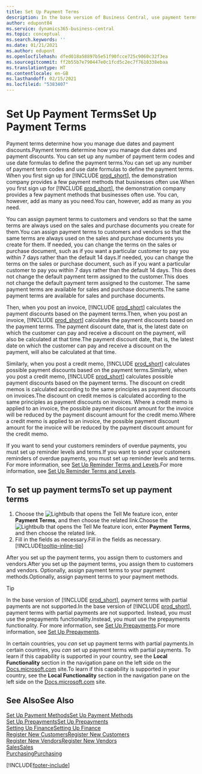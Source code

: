 ```yaml
---
title: Set Up Payment Terms
description: In the base version of Business Central, use payment terms to manage due dates and payment discounts.
author: edupont04
ms.service: dynamics365-business-central
ms.topic: conceptual
ms.search.keywords: ''
ms.date: 01/21/2021
ms.author: edupont
ms.openlocfilehash: dfed018a58897b5e51f90fcce725c9060c32f3ea
ms.sourcegitcommit: ff2b55b7e790447e0c1fcd5c2ec7f7610338ebaa
ms.translationtype: HT
ms.contentlocale: en-GB
ms.lasthandoff: 02/15/2021
ms.locfileid: "5383407"
---
```

# <a name="set-up-payment-terms"></a><span data-ttu-id="47088-103">Set Up Payment Terms</span><span class="sxs-lookup"><span data-stu-id="47088-103">Set Up Payment Terms</span></span>

<span data-ttu-id="47088-104">Payment terms determine how you manage due dates and payment discounts.</span><span class="sxs-lookup"><span data-stu-id="47088-104">Payment terms determine how you manage due dates and payment discounts.</span></span> <span data-ttu-id="47088-105">You can set up any number of payment term codes and use date formulas to define the payment terms.</span><span class="sxs-lookup"><span data-stu-id="47088-105">You can set up any number of payment term codes and use date formulas to define the payment terms.</span></span> <span data-ttu-id="47088-106">When you first sign up for [!INCLUDE [prod_short](includes/prod_short.md)], the demonstration company provides a few payment methods that businesses often use.</span><span class="sxs-lookup"><span data-stu-id="47088-106">When you first sign up for [!INCLUDE [prod_short](includes/prod_short.md)], the demonstration company provides a few payment methods that businesses often use.</span></span> <span data-ttu-id="47088-107">You can, however, add as many as you need.</span><span class="sxs-lookup"><span data-stu-id="47088-107">You can, however, add as many as you need.</span></span>  

<span data-ttu-id="47088-108">You can assign payment terms to customers and vendors so that the same terms are always used on the sales and purchase documents you create for them.</span><span class="sxs-lookup"><span data-stu-id="47088-108">You can assign payment terms to customers and vendors so that the same terms are always used on the sales and purchase documents you create for them.</span></span> <span data-ttu-id="47088-109">If needed, you can change the terms on the sales or purchase document, such as if you want a particular customer to pay you within 7 days rather than the default 14 days.</span><span class="sxs-lookup"><span data-stu-id="47088-109">If needed, you can change the terms on the sales or purchase document, such as if you want a particular customer to pay you within 7 days rather than the default 14 days.</span></span> <span data-ttu-id="47088-110">This does not change the default payment term assigned to the customer.</span><span class="sxs-lookup"><span data-stu-id="47088-110">This does not change the default payment term assigned to the customer.</span></span> <span data-ttu-id="47088-111">The same payment terms are available for sales and purchase documents.</span><span class="sxs-lookup"><span data-stu-id="47088-111">The same payment terms are available for sales and purchase documents.</span></span>

<span data-ttu-id="47088-112">Then, when you post an invoice, [!INCLUDE [prod_short](includes/prod_short.md)] calculates the payment discounts based on the payment terms.</span><span class="sxs-lookup"><span data-stu-id="47088-112">Then, when you post an invoice, [!INCLUDE [prod_short](includes/prod_short.md)] calculates the payment discounts based on the payment terms.</span></span> <span data-ttu-id="47088-113">The payment discount date, that is, the latest date on which the customer can pay and receive a discount on the payment, will also be calculated at that time.</span><span class="sxs-lookup"><span data-stu-id="47088-113">The payment discount date, that is, the latest date on which the customer can pay and receive a discount on the payment, will also be calculated at that time.</span></span>  

<span data-ttu-id="47088-114">Similarly, when you post a credit memo, [!INCLUDE [prod_short](includes/prod_short.md)] calculates possible payment discounts based on the payment terms.</span><span class="sxs-lookup"><span data-stu-id="47088-114">Similarly, when you post a credit memo, [!INCLUDE [prod_short](includes/prod_short.md)] calculates possible payment discounts based on the payment terms.</span></span> <span data-ttu-id="47088-115">The discount on credit memos is calculated according to the same principles as payment discounts on invoices.</span><span class="sxs-lookup"><span data-stu-id="47088-115">The discount on credit memos is calculated according to the same principles as payment discounts on invoices.</span></span> <span data-ttu-id="47088-116">Where a credit memo is applied to an invoice, the possible payment discount amount for the invoice will be reduced by the payment discount amount for the credit memo.</span><span class="sxs-lookup"><span data-stu-id="47088-116">Where a credit memo is applied to an invoice, the possible payment discount amount for the invoice will be reduced by the payment discount amount for the credit memo.</span></span>  

<span data-ttu-id="47088-117">If you want to send your customers reminders of overdue payments, you must set up reminder levels and terms.</span><span class="sxs-lookup"><span data-stu-id="47088-117">If you want to send your customers reminders of overdue payments, you must set up reminder levels and terms.</span></span> <span data-ttu-id="47088-118">For more information, see [Set Up Reminder Terms and Levels](finance-setup-reminders.md).</span><span class="sxs-lookup"><span data-stu-id="47088-118">For more information, see [Set Up Reminder Terms and Levels](finance-setup-reminders.md).</span></span>  

## <a name="to-set-up-payment-terms"></a><span data-ttu-id="47088-119">To set up payment terms</span><span class="sxs-lookup"><span data-stu-id="47088-119">To set up payment terms</span></span>

1. <span data-ttu-id="47088-120">Choose the ![Lightbulb that opens the Tell Me feature](media/ui-search/search_small.png "Tell me what you want to do") icon, enter **Payment Terms**, and then choose the related link.</span><span class="sxs-lookup"><span data-stu-id="47088-120">Choose the ![Lightbulb that opens the Tell Me feature](media/ui-search/search_small.png "Tell me what you want to do") icon, enter **Payment Terms**, and then choose the related link.</span></span>  
2. <span data-ttu-id="47088-121">Fill in the fields as necessary.</span><span class="sxs-lookup"><span data-stu-id="47088-121">Fill in the fields as necessary.</span></span> [!INCLUDE[tooltip-inline-tip](includes/tooltip-inline-tip_md.md)]  

<span data-ttu-id="47088-122">After you set up the payment terms, you assign them to customers and vendors.</span><span class="sxs-lookup"><span data-stu-id="47088-122">After you set up the payment terms, you assign them to customers and vendors.</span></span> <span data-ttu-id="47088-123">Optionally, assign payment terms to your payment methods.</span><span class="sxs-lookup"><span data-stu-id="47088-123">Optionally, assign payment terms to your payment methods.</span></span>  

> [!TIP]
> <span data-ttu-id="47088-124">In the base version of [!INCLUDE [prod_short](includes/prod_short.md)], payment terms with partial payments are not supported.</span><span class="sxs-lookup"><span data-stu-id="47088-124">In the base version of [!INCLUDE [prod_short](includes/prod_short.md)], payment terms with partial payments are not supported.</span></span> <span data-ttu-id="47088-125">Instead, you must use the prepayments functionality.</span><span class="sxs-lookup"><span data-stu-id="47088-125">Instead, you must use the prepayments functionality.</span></span> <span data-ttu-id="47088-126">For more information, see [Set Up Prepayments](finance-set-up-prepayments.md).</span><span class="sxs-lookup"><span data-stu-id="47088-126">For more information, see [Set Up Prepayments](finance-set-up-prepayments.md).</span></span>
>
> <span data-ttu-id="47088-127">In certain countries, you *can* set up payment terms with partial payments.</span><span class="sxs-lookup"><span data-stu-id="47088-127">In certain countries, you *can* set up payment terms with partial payments.</span></span> <span data-ttu-id="47088-128">To learn if this capability is supported in your country, see the **Local Functionality** section in the navigation pane on the left side on the [Docs.microsoft.com](about-localization.md) site.</span><span class="sxs-lookup"><span data-stu-id="47088-128">To learn if this capability is supported in your country, see the **Local Functionality** section in the navigation pane on the left side on the [Docs.microsoft.com](about-localization.md) site.</span></span>

## <a name="see-also"></a><span data-ttu-id="47088-129">See Also</span><span class="sxs-lookup"><span data-stu-id="47088-129">See Also</span></span>

[<span data-ttu-id="47088-130">Set Up Payment Methods</span><span class="sxs-lookup"><span data-stu-id="47088-130">Set Up Payment Methods</span></span>](finance-payment-methods.md)  
[<span data-ttu-id="47088-131">Set Up Prepayments</span><span class="sxs-lookup"><span data-stu-id="47088-131">Set Up Prepayments</span></span>](finance-set-up-prepayments.md)  
[<span data-ttu-id="47088-132">Setting Up Finance</span><span class="sxs-lookup"><span data-stu-id="47088-132">Setting Up Finance</span></span>](finance-setup-finance.md)  
[<span data-ttu-id="47088-133">Register New Customers</span><span class="sxs-lookup"><span data-stu-id="47088-133">Register New Customers</span></span>](sales-how-register-new-customers.md)  
[<span data-ttu-id="47088-134">Register New Vendors</span><span class="sxs-lookup"><span data-stu-id="47088-134">Register New Vendors</span></span>](purchasing-how-register-new-vendors.md)  
[<span data-ttu-id="47088-135">Sales</span><span class="sxs-lookup"><span data-stu-id="47088-135">Sales</span></span>](sales-manage-sales.md)  
[<span data-ttu-id="47088-136">Purchasing</span><span class="sxs-lookup"><span data-stu-id="47088-136">Purchasing</span></span>](purchasing-manage-purchasing.md)  


[!INCLUDE[footer-include](includes/footer-banner.md)]